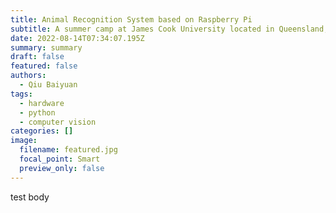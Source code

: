 ```yaml
---
title: Animal Recognition System based on Raspberry Pi
subtitle: A summer camp at James Cook University located in Queensland, Australia
date: 2022-08-14T07:34:07.195Z
summary: summary
draft: false
featured: false
authors:
  - Qiu Baiyuan
tags:
  - hardware
  - python
  - computer vision
categories: []
image:
  filename: featured.jpg
  focal_point: Smart
  preview_only: false
---
```

test body